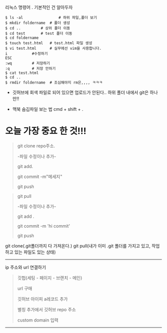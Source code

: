 리눅스 명령어 . 기본적인 건 알아두자

    $ ls -al                # 하위 파일,폴더 보기
    $ mkdir foldername	# 폴더 생성
    $ cd ..			# 상위 폴더 이동
    $ cd test		# test 폴더 이동
    $ cd foldername
    $ touch test.html	# test.html 파일 생성
    $ vi test.html		# 실무에선 vim을 사용합니다.
    i			#수정하기
    ESC
    :wq			# 저장하기
    :q			# 저장 안하기
    $ cat test.html
    $ cd ..
    $ rmdir foldername	# 조심해야지 rm은,,,, ㅋㅋㅋ

- 깃허브에 회색 파일로 되어 있으면 업로드가 안된다.. 하위 폴더 내에서 git은 하나만!!

- 맥북 숨김파일 보는 법 cmd + shift + . 

# 오늘 가장 중요 한 것!!!
>git clone repo주소.
>
>-파일 수정이나 추가-
>
>git add.
>
>git commit -m"메세지"
>
>git push

>
>git pull
>
>-파일 수정이나 추가-
>
>git add .
>
>git commit -m 'hi commit'
>
>git push



git clone(.git폴더까지 다 가져온다.)
git pull(내가 이미 .git 폴더를 가지고 있고, 작업하고 있는 파일도 있는 상태)

---
 ip 주소와 url 연결하기
 
 >깃헙(세팅 - 페이지 - 브랜치 - 메인)
 >
 >url 구매
 >
 >깃허브 아이피 a레코드 추가
 >
 >별칭 추가에서 깃허브 repo 주소
 >
 >custom domain 입력
 
 ---

